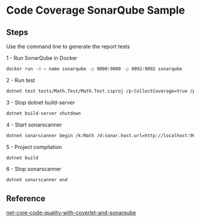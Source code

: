 # Code Coverage SonarQube Sample

## Steps

Use the command line to generate the report tests

1 - Run SonarQube in Docker
```bash
docker run -d — name sonarqube -p 9000:9000 -p 9092:9092 sonarqube
```
2 - Run test
```bash
dotnet test tests/Math.Test/Math.Test.csproj /p:CollectCoverage=true /p:CoverletOutputFormat=opencover
```
3 - Stop dotnet build-server
```bash
dotnet build-server shutdown
```
4 - Start sonarscanner
```bash
dotnet sonarscanner begin /k:Math /d:sonar.host.url=http://localhost:9000 /d:sonar.cs.opencover.reportsPaths="tests/Math.Test/coverage.opencover.xml" /d:sonar.coverage.exclusions="**Test*.cs"
```
5 - Project compilation
```bash
dotnet build
```
6 - Stop sonarscanner
```bash
dotnet sonarscanner end
```

## Reference
[net-core-code-quality-with-coverlet-and-sonarqube](https://medium.com/tribalscale/net-core-code-quality-with-coverlet-and-sonarqube-part-2-141617f83d6f)